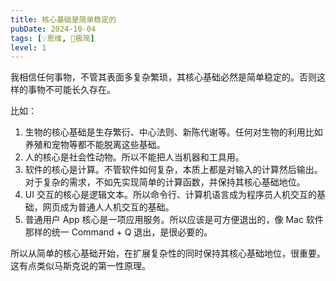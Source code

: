 ```yaml
---
title: 核心基础是简单稳定的
pubDate: 2024-10-04
tags: [💡思维, 🥚极简]
level: 1
---
```


我相信任何事物，不管其表面多复杂繁琐，其核心基础必然是简单稳定的。否则这样的事物不可能长久存在。

比如：

1. 生物的核心基础是生存繁衍、中心法则、新陈代谢等。任何对生物的利用比如养殖和宠物等都不能脱离这些基础。
2. 人的核心是社会性动物。所以不能把人当机器和工具用。
3. 软件的核心是计算。不管软件如何复杂，本质上都是对输入的计算然后输出。对于复杂的需求，不如先实现简单的计算函数，并保持其核心基础地位。
4. UI 交互的核心是逻辑文本。所以命令行、计算机语言成为程序员人机交互的基础，网页成为普通人人机交互的基础。
5. 普通用户 App 核心是一项应用服务。所以应该是可方便退出的，像 Mac 软件那样的统一 Command + Q 退出，是很必要的。

所以从简单的核心基础开始，在扩展复杂性的同时保持其核心基础地位，很重要。这有点类似马斯克说的第一性原理。

